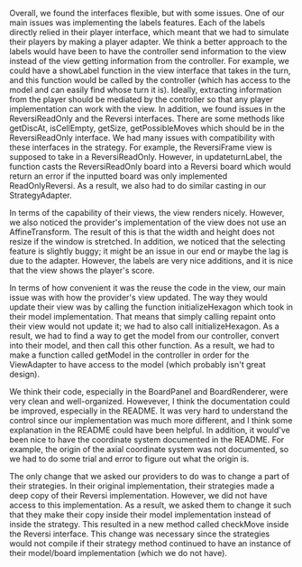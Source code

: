 Overall, we found the interfaces flexible, but with some issues. 
One of our main issues was implementing the 
labels features. Each of the labels directly relied in their 
player interface, which meant that we had to simulate their
players by making a player adapter. We think a better approach
to the labels would have been to have the controller send information 
to the view instead of the view getting information from the controller.
For example, we could have a showLabel function in the view interface
that takes in the turn, and this function would be called by the 
controller (which has access to the model and can easily find whose turn 
it is). Ideally, extracting information from the player should be mediated by the controller
so that any player implementation can work with the view. In addition, we found issues in 
the ReversiReadOnly and the Reversi interfaces. There are some methods like getDiscAt, isCellEmpty,
getSize, getPossibleMoves which should be in the ReversiReadOnly 
interface. We had many issues with compatibility with these interfaces
in the strategy. For example, the ReversiFrame view is supposed to take 
in a ReversiReadOnly. However, in updateturnLabel, the function casts the ReversiReadOnly
board into a Reversi board which would return an error if the inputted board 
was only implemented ReadOnlyReversi. As a result, we also had to do similar 
casting in our StrategyAdapter. 

In terms of the capability of their views, the view renders nicely. 
However, we also noticed the provider's implementation of the view does not use an AffineTransform. 
The result of this is that the width and height does not resize if the window is stretched. 
In addition, we noticed that 
the selecting feature is slightly buggy; it might be an issue in our end or maybe the lag 
is due to the adapter. However, the labels are very nice additions, and it is nice that the
view shows the player's score. 

In terms of how convenient it was the reuse the code in the view, our main issue was with 
how the provider's view updated. The way they would update their view was by calling the function 
initializeHexagon which took in their model implementation. That means that simply calling repaint 
onto their view would not update it; we had to also call initializeHexagon. As a result, we 
had to find a way to get the model  from our controller, convert into their model, and then call this
other function. As a result, we had to make a function called getModel in the controller in order 
for the ViewAdapter to have access to the model (which probably isn't great design).

We think their code, especially in the BoardPanel and BoardRenderer, were very clean and well-organized. 
Howevever, I think the documentation could be improved, especially in the README. It was very hard 
to understand the control since our implementation was much more different, and I think 
some explanation in the README could have been helpful. In addition, it would've been nice to have 
the coordinate system documented in the README. For example, the origin of the axial coordinate system
was not documented, so we had to do some trial and error to figure out what the origin is. 

The only change that we asked our providers to do was to change a part of their strategies. In their 
original implementation, their strategies made a deep copy of their Reversi implementation. However, 
we did not have access to this implementation. As a result, we asked them to change it such that 
they make their copy inside their model implementation instead of inside the strategy. This resulted in 
a new method called checkMove inside the Reversi interface. This change was necessary since the strategies
would not compile if their strategy method continued to have an instance of their model/board implementation (which we
do not have).





